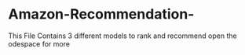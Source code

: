 # Amazon-Recommendation-
This File Contains 3 different models to rank and recommend 
open the odespace for more 
